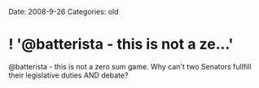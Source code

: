Date: 2008-9-26
Categories: old

# ! '@batterista - this is not a ze...'

@batterista - this is not a zero sum game. Why can't two Senators fullfill their legislative duties AND debate?
